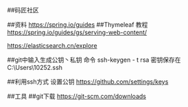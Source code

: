 ##码匠社区

##资料
https://spring.io/guides
##Thymeleaf 教程
https://spring.io/guides/gs/serving-web-content/

https://elasticsearch.cn/explore

##git中输入生成公钥丶私钥 命令
ssh-keygen - t rsa  密钥保存在C:\Users\10252\.ssh

##利用ssh方式 设置公钥
https://github.com/settings/keys



##工具
##git下载
https://git-scm.com/downloads